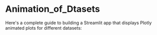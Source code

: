 # Animation_of_Dtasets
Here's a complete guide to building a Streamlit app that displays Plotly animated plots for different datasets:
